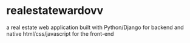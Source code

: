 # realestatewardovv
a real estate web application built with Python/Django for backend and native html/css/javascript for the front-end
